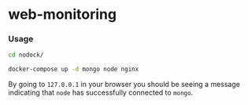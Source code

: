 # web-monitoring

### Usage

```bash
cd nodock/

docker-compose up -d mongo node nginx
```

By going to `127.0.0.1` in your browser you should be seeing a message indicating that `node` has successfully connected to `mongo`.
